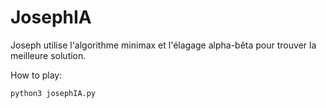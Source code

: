 # JosephIA

Joseph utilise l'algorithme minimax et l'élagage alpha-bêta pour trouver la meilleure solution.

How to play:
```bash
python3 josephIA.py
```

